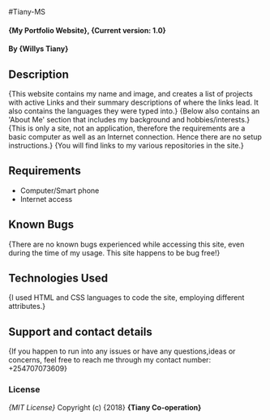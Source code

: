 #Tiany-MS
#### {My Portfolio Website}, {Current version: 1.0}
#### By **{Willys Tiany}**
## Description
{This website contains my name and image, and creates a list of projects with active Links
and their summary descriptions of where the links lead. It also contains the languages they were typed into.}
{Below also contains an 'About Me' section that includes my background and hobbies/interests.}
{This is only a site, not an application, therefore the requirements are a basic computer as well as an Internet connection. Hence there are no setup instructions.}
{You will find links to my various repositories in the site.}

## Requirements
* Computer/Smart phone
* Internet access

## Known Bugs
{There are no known bugs experienced while accessing this site, even during the time of my usage. This site happens to be bug free!}

## Technologies Used
{I used HTML and CSS languages to code the site, employing different attributes.}

## Support and contact details
{If you happen to run into any issues or have any questions,ideas or concerns, feel free to reach me through my contact number: +254707073609}

### License
*{MIT License}*
Copyright (c) {2018} **{Tiany Co-operation}**
